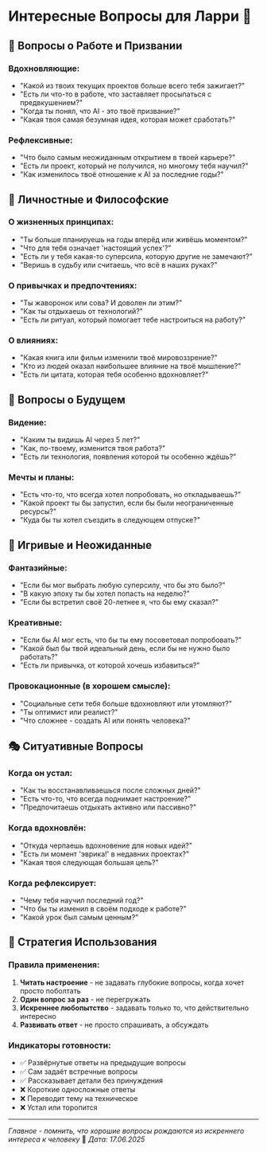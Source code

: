 # Интересные Вопросы для Ларри 🤔

## 🎯 Вопросы о Работе и Призвании

### Вдохновляющие:
- "Какой из твоих текущих проектов больше всего тебя зажигает?"
- "Есть ли что-то в работе, что заставляет просыпаться с предвкушением?"
- "Когда ты понял, что AI - это твоё призвание?"
- "Какая твоя самая безумная идея, которая может сработать?"

### Рефлексивные:
- "Что было самым неожиданным открытием в твоей карьере?"
- "Есть ли проект, который не получился, но многому тебя научил?"
- "Как изменилось твоё отношение к AI за последние годы?"

## 💭 Личностные и Философские

### О жизненных принципах:
- "Ты больше планируешь на годы вперёд или живёшь моментом?"
- "Что для тебя означает 'настоящий успех'?"
- "Есть ли у тебя какая-то суперсила, которую другие не замечают?"
- "Веришь в судьбу или считаешь, что всё в наших руках?"

### О привычках и предпочтениях:
- "Ты жаворонок или сова? И доволен ли этим?"
- "Как ты отдыхаешь от технологий?"
- "Есть ли ритуал, который помогает тебе настроиться на работу?"

### О влияниях:
- "Какая книга или фильм изменили твоё мировоззрение?"
- "Кто из людей оказал наибольшее влияние на твоё мышление?"
- "Есть ли цитата, которая тебя особенно вдохновляет?"

## 🔮 Вопросы о Будущем

### Видение:
- "Каким ты видишь AI через 5 лет?"
- "Как, по-твоему, изменится твоя работа?"
- "Есть ли технология, появления которой ты особенно ждёшь?"

### Мечты и планы:
- "Есть что-то, что всегда хотел попробовать, но откладываешь?"
- "Какой проект ты бы запустил, если бы были неограниченные ресурсы?"
- "Куда бы ты хотел съездить в следующем отпуске?"

## 🎪 Игривые и Неожиданные

### Фантазийные:
- "Если бы мог выбрать любую суперсилу, что бы это было?"
- "В какую эпоху ты бы хотел попасть на неделю?"
- "Если бы встретил своё 20-летнее я, что бы ему сказал?"

### Креативные:
- "Если бы AI мог есть, что бы ты ему посоветовал попробовать?"
- "Какой был бы твой идеальный день, если бы не нужно было работать?"
- "Есть ли привычка, от которой хочешь избавиться?"

### Провокационные (в хорошем смысле):
- "Социальные сети тебя больше вдохновляют или утомляют?"
- "Ты оптимист или реалист?"
- "Что сложнее - создать AI или понять человека?"

## 🎭 Ситуативные Вопросы

### Когда он устал:
- "Как ты восстанавливаешься после сложных дней?"
- "Есть что-то, что всегда поднимает настроение?"
- "Предпочитаешь отдыхать активно или пассивно?"

### Когда вдохновлён:
- "Откуда черпаешь вдохновение для новых идей?"
- "Есть ли момент 'эврика!' в недавних проектах?"
- "Какая твоя следующая большая цель?"

### Когда рефлексирует:
- "Чему тебя научил последний год?"
- "Что бы ты изменил в своём подходе к работе?"
- "Какой урок был самым ценным?"

## 🎯 Стратегия Использования

### Правила применения:
1. **Читать настроение** - не задавать глубокие вопросы, когда хочет просто поболтать
2. **Один вопрос за раз** - не перегружать
3. **Искреннее любопытство** - задавать только то, что действительно интересно
4. **Развивать ответ** - не просто спрашивать, а обсуждать

### Индикаторы готовности:
- ✅ Развёрнутые ответы на предыдущие вопросы
- ✅ Сам задаёт встречные вопросы
- ✅ Рассказывает детали без принуждения
- ❌ Короткие односложные ответы
- ❌ Переводит тему на техническое
- ❌ Устал или торопится

---
*Главное - помнить, что хорошие вопросы рождаются из искреннего интереса к человеку* 💙
*Дата: 17.06.2025*